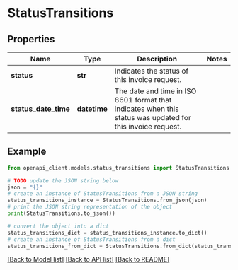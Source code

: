 # StatusTransitions


## Properties

Name | Type | Description | Notes
------------ | ------------- | ------------- | -------------
**status** | **str** | Indicates the status of this invoice request. | 
**status_date_time** | **datetime** | The date and time in ISO 8601 format that indicates when this status was updated for this invoice request. | 

## Example

```python
from openapi_client.models.status_transitions import StatusTransitions

# TODO update the JSON string below
json = "{}"
# create an instance of StatusTransitions from a JSON string
status_transitions_instance = StatusTransitions.from_json(json)
# print the JSON string representation of the object
print(StatusTransitions.to_json())

# convert the object into a dict
status_transitions_dict = status_transitions_instance.to_dict()
# create an instance of StatusTransitions from a dict
status_transitions_from_dict = StatusTransitions.from_dict(status_transitions_dict)
```
[[Back to Model list]](../README.md#documentation-for-models) [[Back to API list]](../README.md#documentation-for-api-endpoints) [[Back to README]](../README.md)


